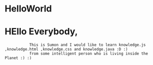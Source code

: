 # HelloWorld


# HEllo Everybody,


               This is Sumon and I would like to learn knowledge.js ,knowledge.html ,knowledge.css and knowledge.java :D :) 
               from some intelligent person who is living inside the Planet :) :) 
